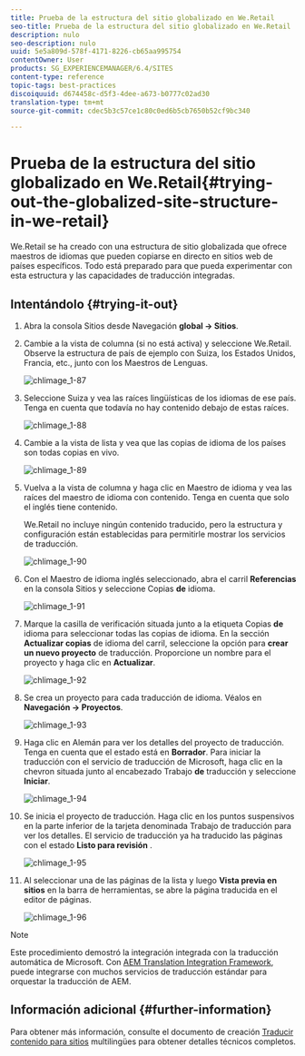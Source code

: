 ```yaml
---
title: Prueba de la estructura del sitio globalizado en We.Retail
seo-title: Prueba de la estructura del sitio globalizado en We.Retail
description: nulo
seo-description: nulo
uuid: 5e5a809d-578f-4171-8226-cb65aa995754
contentOwner: User
products: SG_EXPERIENCEMANAGER/6.4/SITES
content-type: reference
topic-tags: best-practices
discoiquuid: d674458c-d5f3-4dee-a673-b0777c02ad30
translation-type: tm+mt
source-git-commit: cdec5b3c57ce1c80c0ed6b5cb7650b52cf9bc340

---
```



# Prueba de la estructura del sitio globalizado en We.Retail{#trying-out-the-globalized-site-structure-in-we-retail}

We.Retail se ha creado con una estructura de sitio globalizada que ofrece maestros de idiomas que pueden copiarse en directo en sitios web de países específicos. Todo está preparado para que pueda experimentar con esta estructura y las capacidades de traducción integradas.

## Intentándolo {#trying-it-out}

1. Abra la consola Sitios desde Navegación **global -> Sitios**.
1. Cambie a la vista de columna (si no está activa) y seleccione We.Retail. Observe la estructura de país de ejemplo con Suiza, los Estados Unidos, Francia, etc., junto con los Maestros de Lenguas.

   ![chlimage_1-87](assets/chlimage_1-87.png)

1. Seleccione Suiza y vea las raíces lingüísticas de los idiomas de ese país. Tenga en cuenta que todavía no hay contenido debajo de estas raíces.

   ![chlimage_1-88](assets/chlimage_1-88.png)

1. Cambie a la vista de lista y vea que las copias de idioma de los países son todas copias en vivo.

   ![chlimage_1-89](assets/chlimage_1-89.png)

1. Vuelva a la vista de columna y haga clic en Maestro de idioma y vea las raíces del maestro de idioma con contenido. Tenga en cuenta que solo el inglés tiene contenido.

   We.Retail no incluye ningún contenido traducido, pero la estructura y configuración están establecidas para permitirle mostrar los servicios de traducción.

   ![chlimage_1-90](assets/chlimage_1-90.png)

1. Con el Maestro de idioma inglés seleccionado, abra el carril **Referencias** en la consola Sitios y seleccione Copias **de** idioma.

   ![chlimage_1-91](assets/chlimage_1-91.png)

1. Marque la casilla de verificación situada junto a la etiqueta Copias **de** idioma para seleccionar todas las copias de idioma. En la sección **Actualizar copias** de idioma del carril, seleccione la opción para **crear un nuevo proyecto** de traducción. Proporcione un nombre para el proyecto y haga clic en **Actualizar**.

   ![chlimage_1-92](assets/chlimage_1-92.png)

1. Se crea un proyecto para cada traducción de idioma. Véalos en **Navegación -> Proyectos**.

   ![chlimage_1-93](assets/chlimage_1-93.png)

1. Haga clic en Alemán para ver los detalles del proyecto de traducción. Tenga en cuenta que el estado está en **Borrador**. Para iniciar la traducción con el servicio de traducción de Microsoft, haga clic en la chevron situada junto al encabezado Trabajo **de** traducción y seleccione **Iniciar**.

   ![chlimage_1-94](assets/chlimage_1-94.png)

1. Se inicia el proyecto de traducción. Haga clic en los puntos suspensivos en la parte inferior de la tarjeta denominada Trabajo de traducción para ver los detalles. El servicio de traducción ya ha traducido las páginas con el estado **Listo para revisión** .

   ![chlimage_1-95](assets/chlimage_1-95.png)

1. Al seleccionar una de las páginas de la lista y luego **Vista previa en sitios** en la barra de herramientas, se abre la página traducida en el editor de páginas.

   ![chlimage_1-96](assets/chlimage_1-96.png)

>[!NOTE]
>
>Este procedimiento demostró la integración integrada con la traducción automática de Microsoft. Con [AEM Translation Integration Framework](/help/sites-administering/translation.md), puede integrarse con muchos servicios de traducción estándar para orquestar la traducción de AEM.

## Información adicional {#further-information}

Para obtener más información, consulte el documento de creación [Traducir contenido para sitios](/help/sites-administering/translation.md) multilingües para obtener detalles técnicos completos.
